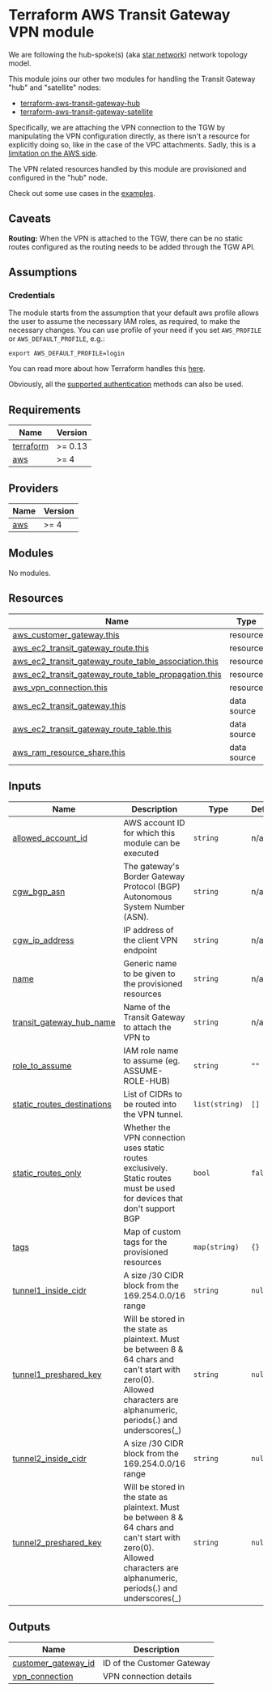# Terraform AWS Transit Gateway VPN module

We are following the hub-spoke(s) (aka [star network][1]) network topology
model.

This module joins our other two modules for handling the Transit Gateway "hub"
and "satellite" nodes:

- [terraform-aws-transit-gateway-hub][2]
- [terraform-aws-transit-gateway-satellite][3]

Specifically, we are attaching the VPN connection to the TGW by manipulating
the VPN configuration directly, as there isn't a resource for explicitly doing
so, like in the case of the VPC attachments. Sadly, this is a [limitation on the
AWS side][4].

The VPN related resources handled by this module are provisioned and configured
in the "hub" node.

Check out some use cases in the [examples](/examples/).

## Caveats

__Routing:__ When the VPN is attached to the TGW, there can be no static routes
configured as the routing needs to be added through the TGW API.

## Assumptions

### Credentials

The module starts from the assumption that your default aws profile allows the
user to assume the necessary IAM roles, as required, to make the necessary
changes. You can use profile of your need if you set `AWS_PROFILE` or `AWS_DEFAULT_PROFILE`, e.g.:

```shell
export AWS_DEFAULT_PROFILE=login
```

You can read more about how Terraform handles this [here][5].

Obviously, all the [supported authentication][6] methods can also be used.

<!-- BEGINNING OF PRE-COMMIT-TERRAFORM DOCS HOOK -->
## Requirements

| Name | Version |
|------|---------|
| <a name="requirement_terraform"></a> [terraform](#requirement\_terraform) | >= 0.13 |
| <a name="requirement_aws"></a> [aws](#requirement\_aws) | >= 4 |

## Providers

| Name | Version |
|------|---------|
| <a name="provider_aws"></a> [aws](#provider\_aws) | >= 4 |

## Modules

No modules.

## Resources

| Name | Type |
|------|------|
| [aws_customer_gateway.this](https://registry.terraform.io/providers/hashicorp/aws/latest/docs/resources/customer_gateway) | resource |
| [aws_ec2_transit_gateway_route.this](https://registry.terraform.io/providers/hashicorp/aws/latest/docs/resources/ec2_transit_gateway_route) | resource |
| [aws_ec2_transit_gateway_route_table_association.this](https://registry.terraform.io/providers/hashicorp/aws/latest/docs/resources/ec2_transit_gateway_route_table_association) | resource |
| [aws_ec2_transit_gateway_route_table_propagation.this](https://registry.terraform.io/providers/hashicorp/aws/latest/docs/resources/ec2_transit_gateway_route_table_propagation) | resource |
| [aws_vpn_connection.this](https://registry.terraform.io/providers/hashicorp/aws/latest/docs/resources/vpn_connection) | resource |
| [aws_ec2_transit_gateway.this](https://registry.terraform.io/providers/hashicorp/aws/latest/docs/data-sources/ec2_transit_gateway) | data source |
| [aws_ec2_transit_gateway_route_table.this](https://registry.terraform.io/providers/hashicorp/aws/latest/docs/data-sources/ec2_transit_gateway_route_table) | data source |
| [aws_ram_resource_share.this](https://registry.terraform.io/providers/hashicorp/aws/latest/docs/data-sources/ram_resource_share) | data source |

## Inputs

| Name | Description | Type | Default | Required |
|------|-------------|------|---------|:--------:|
| <a name="input_allowed_account_id"></a> [allowed\_account\_id](#input\_allowed\_account\_id) | AWS account ID for which this module can be executed | `string` | n/a | yes |
| <a name="input_cgw_bgp_asn"></a> [cgw\_bgp\_asn](#input\_cgw\_bgp\_asn) | The gateway's Border Gateway Protocol (BGP) Autonomous System Number (ASN). | `string` | n/a | yes |
| <a name="input_cgw_ip_address"></a> [cgw\_ip\_address](#input\_cgw\_ip\_address) | IP address of the client VPN endpoint | `string` | n/a | yes |
| <a name="input_name"></a> [name](#input\_name) | Generic name to be given to the provisioned resources | `string` | n/a | yes |
| <a name="input_transit_gateway_hub_name"></a> [transit\_gateway\_hub\_name](#input\_transit\_gateway\_hub\_name) | Name of the Transit Gateway to attach the VPN to | `string` | n/a | yes |
| <a name="input_role_to_assume"></a> [role\_to\_assume](#input\_role\_to\_assume) | IAM role name to assume (eg. ASSUME-ROLE-HUB) | `string` | `""` | no |
| <a name="input_static_routes_destinations"></a> [static\_routes\_destinations](#input\_static\_routes\_destinations) | List of CIDRs to be routed into the VPN tunnel. | `list(string)` | `[]` | no |
| <a name="input_static_routes_only"></a> [static\_routes\_only](#input\_static\_routes\_only) | Whether the VPN connection uses static routes exclusively. Static routes must be used for devices that don't support BGP | `bool` | `false` | no |
| <a name="input_tags"></a> [tags](#input\_tags) | Map of custom tags for the provisioned resources | `map(string)` | `{}` | no |
| <a name="input_tunnel1_inside_cidr"></a> [tunnel1\_inside\_cidr](#input\_tunnel1\_inside\_cidr) | A size /30 CIDR block from the 169.254.0.0/16 range | `string` | `null` | no |
| <a name="input_tunnel1_preshared_key"></a> [tunnel1\_preshared\_key](#input\_tunnel1\_preshared\_key) | Will be stored in the state as plaintext. Must be between 8 & 64 chars and can't start with zero(0). Allowed characters are alphanumeric, periods(.) and underscores(\_) | `string` | `null` | no |
| <a name="input_tunnel2_inside_cidr"></a> [tunnel2\_inside\_cidr](#input\_tunnel2\_inside\_cidr) | A size /30 CIDR block from the 169.254.0.0/16 range | `string` | `null` | no |
| <a name="input_tunnel2_preshared_key"></a> [tunnel2\_preshared\_key](#input\_tunnel2\_preshared\_key) | Will be stored in the state as plaintext. Must be between 8 & 64 chars and can't start with zero(0). Allowed characters are alphanumeric, periods(.) and underscores(\_) | `string` | `null` | no |

## Outputs

| Name | Description |
|------|-------------|
| <a name="output_customer_gateway_id"></a> [customer\_gateway\_id](#output\_customer\_gateway\_id) | ID of the Customer Gateway |
| <a name="output_vpn_connection"></a> [vpn\_connection](#output\_vpn\_connection) | VPN connection details |

<!-- END OF PRE-COMMIT-TERRAFORM DOCS HOOK -->

[1]: https://en.wikipedia.org/wiki/Star_network
[2]: https://github.com/Flaconi/terraform-aws-transit-gateway-hub
[3]: https://github.com/Flaconi/terraform-aws-transit-gateway-satellite
[4]: https://docs.aws.amazon.com/AWSCloudFormation/latest/UserGuide/aws-resource-ec2-transitgatewayattachment.html
[5]: https://www.terraform.io/docs/configuration/modules.html#passing-providers-explicitly
[6]: https://www.terraform.io/docs/providers/aws/index.html#authentication
